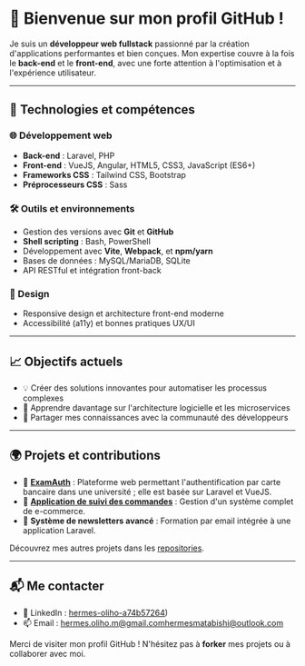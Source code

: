 # 👋 Bienvenue sur mon profil GitHub !

Je suis un **développeur web fullstack** passionné par la création d'applications performantes et bien conçues. Mon expertise couvre à la fois le **back-end** et le **front-end**, avec une forte attention à l'optimisation et à l'expérience utilisateur.

---

## 🔧 Technologies et compétences

### 🌐 Développement web
- **Back-end** : Laravel, PHP
- **Front-end** : VueJS, Angular, HTML5, CSS3, JavaScript (ES6+)
- **Frameworks CSS** : Tailwind CSS, Bootstrap
- **Préprocesseurs CSS** : Sass

### 🛠️ Outils et environnements
- Gestion des versions avec **Git** et **GitHub**
- **Shell scripting** : Bash, PowerShell
- Développement avec **Vite**, **Webpack**, et **npm/yarn**
- Bases de données : MySQL/MariaDB, SQLite
- API RESTful et intégration front-back

### 🎨 Design
- Responsive design et architecture front-end moderne
- Accessibilité (a11y) et bonnes pratiques UX/UI

---

## 📈 Objectifs actuels

- 💡 Créer des solutions innovantes pour automatiser les processus complexes
- 🌱 Apprendre davantage sur l'architecture logicielle et les microservices
- 🚀 Partager mes connaissances avec la communauté des développeurs

---

## 🌍 Projets et contributions

- 🔗 **[ExamAuth](https://github.com/HermesOliho/ExamAuth-Frontend.git)** : Plateforme web permettant l'authentification par carte bancaire dans une université ; elle est basée sur Laravel et VueJS.
- 🛒 **[Application de suivi des commandes](https://github.com/HermesOliho/suivi-commandes-online.git)** : Gestion d'un système complet de e-commerce.
- 📧 **Système de newsletters avancé** : Formation par email intégrée à une application Laravel.

Découvrez mes autres projets dans les [repositories](https://github.com/HermesOliho?tab=repositories).

---

## 📬 Me contacter

- 💼 LinkedIn : [hermes-oliho-a74b57264](https://www.linkedin.com/in/hermes-oliho-a74b57264/))
- 📫 Email : [hermes.oliho.m@gmail.com](mailto:hermes.oliho.m@gmail.com)[hermesmatabishi@outlook.com](mailto:hermesmatabishi@outlook.com)
<!--- 🌐 Portfolio : [votre-site-web.com](https://votre-site-web.com)-->

Merci de visiter mon profil GitHub ! N'hésitez pas à **forker** mes projets ou à collaborer avec moi.
